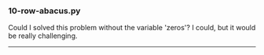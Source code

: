<h3>10-row-abacus.py</h3>
<p>Could I solved this problem without the variable 'zeros'? I could, but it would be really challenging.</p>
<hr>
